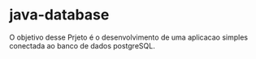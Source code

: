 # java-database

O objetivo desse Prjeto é o desenvolvimento de uma aplicacao simples conectada ao banco de dados postgreSQL.


